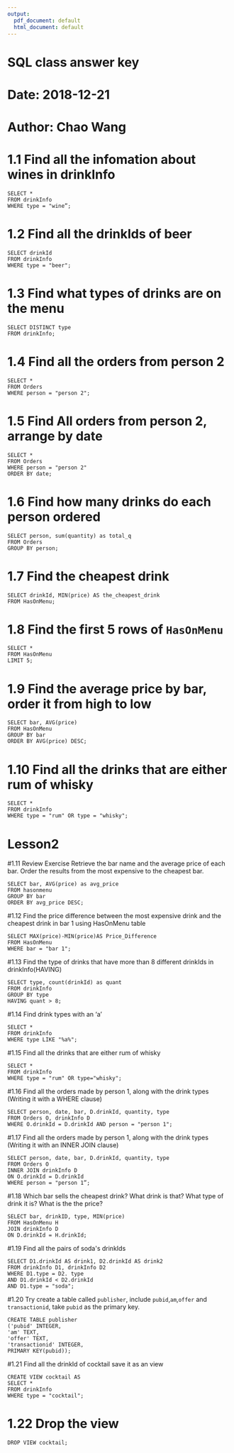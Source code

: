 ```yaml
---
output:
  pdf_document: default
  html_document: default
---
```


# SQL class answer key
# Date: 2018-12-21
# Author: Chao Wang



# 1.1 Find all the infomation about wines in drinkInfo
```{SQL}
SELECT *
FROM drinkInfo
WHERE type = "wine”;
```

# 1.2 Find all the drinkIds of beer
```{SQL}
SELECT drinkId
FROM drinkInfo
WHERE type = "beer";
```

# 1.3 Find what types of drinks are on the menu
```{SQL}
SELECT DISTINCT type
FROM drinkInfo;
```

# 1.4 Find all the orders from person 2
```{SQL}
SELECT *
FROM Orders
WHERE person = "person 2";
```

# 1.5 Find All orders from person 2, arrange by date
```{SQL}
SELECT *
FROM Orders
WHERE person = "person 2"
ORDER BY date;
```

# 1.6 Find how many drinks do each person ordered
```{SQL}
SELECT person, sum(quantity) as total_q
FROM Orders
GROUP BY person;
```

# 1.7 Find the cheapest drink
```{SQL}
SELECT drinkId, MIN(price) AS the_cheapest_drink
FROM HasOnMenu;
```

# 1.8 Find the first 5 rows of `HasOnMenu`
```{SQL}
SELECT *
FROM HasOnMenu
LIMIT 5;
```

# 1.9 Find the average price by bar, order it from high to low
```{SQL}
SELECT bar, AVG(price)
FROM HasOnMenu
GROUP BY bar
ORDER BY AVG(price) DESC;
```

# 1.10 Find all the drinks that are either rum of whisky
```{SQL}
SELECT *
FROM drinkInfo
WHERE type = "rum" OR type = "whisky";
```

# Lesson2
#1.11 Review Exercise Retrieve the bar name and the average price of each bar. Order the results from the most expensive to the cheapest bar.
```{SQL}
SELECT bar, AVG(price) as avg_price
FROM hasonmenu
GROUP BY bar
ORDER BY avg_price DESC;
```

#1.12 Find the price difference between the most expensive drink and the cheapest drink in bar 1 using HasOnMenu table
```{SQL}
SELECT MAX(price)-MIN(price)AS Price_Difference
FROM HasOnMenu
WHERE bar = "bar 1";
```

#1.13 Find the type of drinks that have more than 8 different drinkIds in drinkInfo(HAVING)
```{SQL}
SELECT type, count(drinkId) as quant
FROM drinkInfo
GROUP BY type
HAVING quant > 8;
```
#1.14 Find drink types with an ‘a’
```{SQL}
SELECT *
FROM drinkInfo
WHERE type LIKE "%a%";
```
#1.15 Find all the drinks that are either rum of whisky
```{SQL}
SELECT *
FROM drinkInfo
WHERE type = "rum" OR type="whisky";
```

#1.16 Find all the orders made by person 1, along with the drink types (Writing it with a WHERE clause)
```{SQL}
SELECT person, date, bar, D.drinkId, quantity, type
FROM Orders O, drinkInfo D
WHERE O.drinkId = D.drinkId AND person = "person 1";
```

#1.17 Find all the orders made by person 1, along with the drink types (Writing it with an INNER JOIN clause)
```{SQL}
SELECT person, date, bar, D.drinkId, quantity, type
FROM Orders O
INNER JOIN drinkInfo D
ON O.drinkId = D.drinkId
WHERE person = "person 1”;
```

#1.18 Which bar sells the cheapest drink? What drink is that? What type of drink it is? What is the the price?
```{SQL}
SELECT bar, drinkID, type, MIN(price)
FROM HasOnMenu H
JOIN drinkInfo D
ON D.drinkId = H.drinkId;
```

#1.19 Find all the pairs of soda's drinkIds
```{SQL}
SELECT D1.drinkId AS drink1, D2.drinkId AS drink2
FROM drinkInfo D1, drinkInfo D2
WHERE D1.type = D2. type
AND D1.drinkId < D2.drinkId
AND D1.type = "soda";
```

#1.20 Try create a table called `publisher`, include `pubid`,`am`,`offer` and `transactionid`, take `pubid` as the primary key.
```{SQL}
CREATE TABLE publisher
('pubid' INTEGER,
'am' TEXT,
'offer' TEXT,
'transactionid' INTEGER,
PRIMARY KEY(pubid));
```

#1.21 Find all the drinkId of cocktail save it as an view
```{SQL}
CREATE VIEW cocktail AS
SELECT *
FROM drinkInfo
WHERE type = "cocktail";
```

# 1.22 Drop the view
```{SQL}
DROP VIEW cocktail;
```
